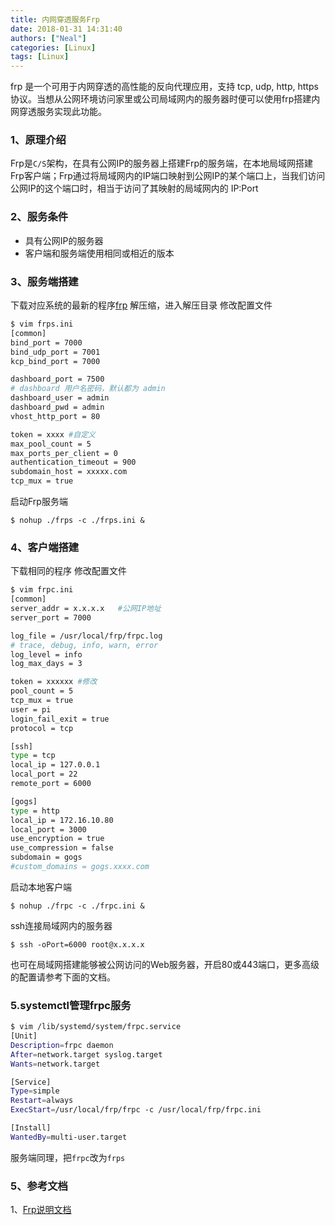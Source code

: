 ```yaml
---
title: 内网穿透服务Frp
date: 2018-01-31 14:31:40
authors: ["Neal"]
categories: [Linux]
tags: [Linux]
---
```

frp 是一个可用于内网穿透的高性能的反向代理应用，支持 tcp, udp, http, https 协议。当想从公网环境访问家里或公司局域网内的服务器时便可以使用frp搭建内网穿透服务实现此功能。
<!--more-->
### 1、原理介绍
Frp是`C/S`架构，在具有公网IP的服务器上搭建Frp的服务端，在本地局域网搭建Frp客户端；Frp通过将局域网内的IP端口映射到公网IP的某个端口上，当我们访问公网IP的这个端口时，相当于访问了其映射的局域网内的 IP:Port 

### 2、服务条件
* 具有公网IP的服务器
* 客户端和服务端使用相同或相近的版本

### 3、服务端搭建
下载对应系统的最新的程序[frp](https://github.com/fatedier/frp/releases) 解压缩，进入解压目录
修改配置文件
```sh
$ vim frps.ini
[common]
bind_port = 7000
bind_udp_port = 7001
kcp_bind_port = 7000

dashboard_port = 7500
# dashboard 用户名密码，默认都为 admin
dashboard_user = admin
dashboard_pwd = admin
vhost_http_port = 80

token = xxxx #自定义
max_pool_count = 5
max_ports_per_client = 0 
authentication_timeout = 900
subdomain_host = xxxxx.com
tcp_mux = true
```

启动Frp服务端

    $ nohup ./frps -c ./frps.ini &


### 4、客户端搭建
下载相同的程序
修改配置文件
```sh
$ vim frpc.ini
[common]
server_addr = x.x.x.x   #公网IP地址
server_port = 7000

log_file = /usr/local/frp/frpc.log
# trace, debug, info, warn, error
log_level = info
log_max_days = 3

token = xxxxxx #修改
pool_count = 5
tcp_mux = true
user = pi
login_fail_exit = true
protocol = tcp

[ssh]
type = tcp
local_ip = 127.0.0.1
local_port = 22
remote_port = 6000

[gogs]
type = http
local_ip = 172.16.10.80
local_port = 3000
use_encryption = true
use_compression = false
subdomain = gogs
#custom_domains = gogs.xxxx.com
```

启动本地客户端

    $ nohup ./frpc -c ./frpc.ini &

ssh连接局域网内的服务器

    $ ssh -oPort=6000 root@x.x.x.x

也可在局域网搭建能够被公网访问的Web服务器，开启80或443端口，更多高级的配置请参考下面的文档。

### 5.systemctl管理frpc服务

```sh
$ vim /lib/systemd/system/frpc.service
[Unit]
Description=frpc daemon
After=network.target syslog.target
Wants=network.target

[Service]
Type=simple
Restart=always
ExecStart=/usr/local/frp/frpc -c /usr/local/frp/frpc.ini

[Install]
WantedBy=multi-user.target
```

服务端同理，把`frpc`改为`frps`

### 5、参考文档
1、[Frp说明文档](https://github.com/fatedier/frp/blob/master/README_zh.md)

